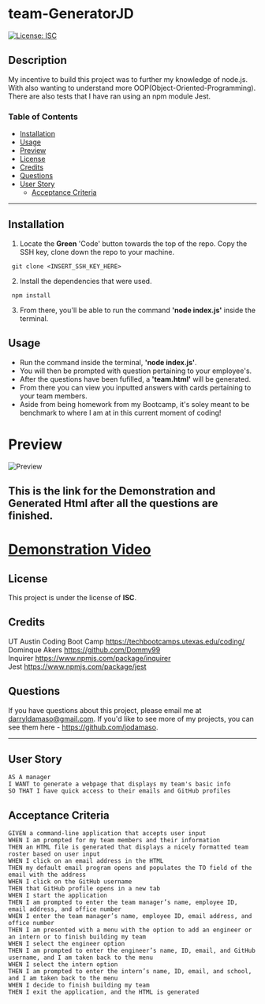 # team-GeneratorJD
[![License: ISC](https://img.shields.io/badge/License-ISC-blue.svg)](https://opensource.org/licenses/ISC)

## Description
My incentive to build this project was to further my knowledge of node.js. With also wanting to understand more OOP(Object-Oriented-Programming). There are also tests that I have ran
using an npm module Jest.

### Table of Contents 
 - [Installation](#installation)
 - [Usage](#usage)
 - [Preview](#preview)
 - [License](#license)
 - [Credits](#credits)
 - [Questions](#questions)
 - [User Story](#user-story)
    - [Acceptance Criteria](#acceptance-criteria)
---
## Installation 
 1. Locate the **Green** 'Code' button towards the top of the repo. Copy the SSH key, clone down the repo to your machine.
 ```
  git clone <INSERT_SSH_KEY_HERE> 
  ```
 2. Install the dependencies that were used.
 ```
  npm install
 ```
 3. From there, you'll be able to run the command **'node index.js'** inside the terminal.

## Usage 
  - Run the command inside the terminal, **'node index.js'**.
  - You will then be prompted with question pertaining to your employee's.
  - After the questions have been fufilled, a **'team.html'** will be generated.
  - From there you can view you inputted answers with cards pertaining to your team members.
  - Aside from being homework from my Bootcamp, it's soley meant to be benchmark to where I am at in this current moment of coding!





# Preview
![Preview](https://media.discordapp.net/attachments/763615031438606337/950639195465084948/unknown.png?width=919&height=469)
## This is the link for the Demonstration and Generated Html after all the questions are finished. 
# [Demonstration Video](https://duckduckgo.com "Walkthrough for Tests and Generating team members") 

## License 
This project is under the license of **ISC**.

## Credits
UT Austin Coding Boot Camp https://techbootcamps.utexas.edu/coding/ <br>
Dominque Akers https://github.com/Dommy99 <br>
Inquirer https://www.npmjs.com/package/inquirer <br>
Jest https://www.npmjs.com/package/jest <br>

## Questions
If you have questions about this project, please email me at darryldamaso@gmail.com. If you'd like to see more of my projects, you can see them here - https://github.com/jodamaso.

---
## User Story
```
AS A manager
I WANT to generate a webpage that displays my team's basic info
SO THAT I have quick access to their emails and GitHub profiles
```

## Acceptance Criteria 
```
GIVEN a command-line application that accepts user input
WHEN I am prompted for my team members and their information
THEN an HTML file is generated that displays a nicely formatted team roster based on user input
WHEN I click on an email address in the HTML
THEN my default email program opens and populates the TO field of the email with the address
WHEN I click on the GitHub username
THEN that GitHub profile opens in a new tab
WHEN I start the application
THEN I am prompted to enter the team manager’s name, employee ID, email address, and office number
WHEN I enter the team manager’s name, employee ID, email address, and office number
THEN I am presented with a menu with the option to add an engineer or an intern or to finish building my team
WHEN I select the engineer option
THEN I am prompted to enter the engineer’s name, ID, email, and GitHub username, and I am taken back to the menu
WHEN I select the intern option
THEN I am prompted to enter the intern’s name, ID, email, and school, and I am taken back to the menu
WHEN I decide to finish building my team
THEN I exit the application, and the HTML is generated
```